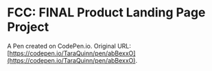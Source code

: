 # FCC: FINAL Product Landing Page Project

A Pen created on CodePen.io. Original URL: [https://codepen.io/TaraQuinn/pen/abBexxO](https://codepen.io/TaraQuinn/pen/abBexxO).


